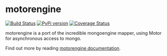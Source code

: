 motorengine
===========

[![Build Status](https://travis-ci.org/heynemann/motorengine.png?branch=master)](https://travis-ci.org/heynemann/motorengine)
[![PyPi version](https://img.shields.io/pypi/v/motorengine.svg)](https://pypi.python.org/pypi/motorengine/)
[![Coverage Status](https://coveralls.io/repos/heynemann/motorengine/badge.png?branch=master)](https://coveralls.io/r/heynemann/motorengine?branch=master)

motorengine is a port of the incredible mongoengine mapper, using Motor for asynchronous access to mongo.

Find out more by reading [motorengine documentation](http://motorengine.readthedocs.org/en/latest/).
